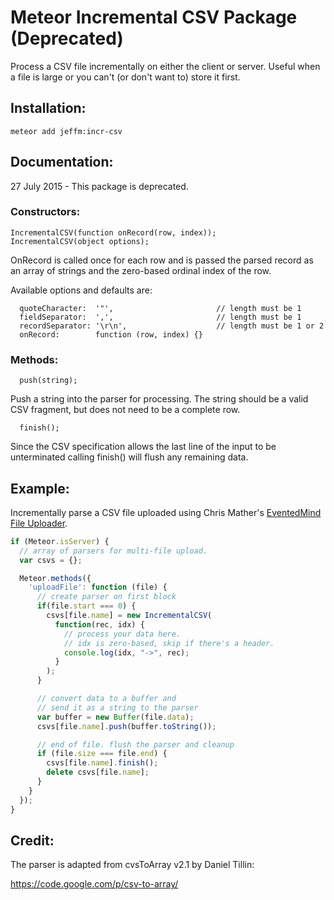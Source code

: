 # Meteor Incremental CSV Package (Deprecated)

Process a CSV file incrementally on either the client or server. Useful when a file is large or you can't (or don't want to) store it first.

## Installation:
`meteor add jeffm:incr-csv`

## Documentation:

27 July 2015 - This package is deprecated.

### Constructors:

```
IncrementalCSV(function onRecord(row, index));
IncrementalCSV(object options);
```

OnRecord is called once for each row and is passed the parsed record as an array of strings and the zero-based ordinal index of the row.

Available options and defaults are:
```
  quoteCharacter:  '"',                       // length must be 1
  fieldSeparator:  ',',                       // length must be 1
  recordSeparator: '\r\n',                    // length must be 1 or 2
  onRecord:        function (row, index) {}
```
### Methods:

```
  push(string);
```

Push a string into the parser for processing. The string should be a valid CSV fragment, but does not need to be a complete row.

```
  finish();
```

Since the CSV specification allows the last line of the input to be unterminated calling finish() will flush any remaining data.

## Example:

Incrementally parse a CSV file uploaded using Chris Mather's [EventedMind File Uploader](https://github.com/EventedMind/meteor-file).

```javascript
if (Meteor.isServer) {
  // array of parsers for multi-file upload.
  var csvs = {};

  Meteor.methods({
    'uploadFile': function (file) {
      // create parser on first block
      if(file.start === 0) {
        csvs[file.name] = new IncrementalCSV(
          function(rec, idx) {
            // process your data here.
            // idx is zero-based, skip if there's a header.
            console.log(idx, "->", rec);
          }
        );
      }

      // convert data to a buffer and
      // send it as a string to the parser
      var buffer = new Buffer(file.data);
      csvs[file.name].push(buffer.toString());

      // end of file. flush the parser and cleanup
      if (file.size === file.end) {
        csvs[file.name].finish();
        delete csvs[file.name];
      }
    }
  });
}
```

## Credit:

The parser is adapted from cvsToArray v2.1 by Daniel Tillin:

https://code.google.com/p/csv-to-array/
